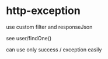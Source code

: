 # http-exception

use custom filter and responseJson

see user/findOne()

can use only success / exception easily